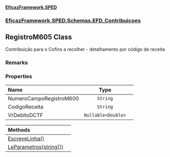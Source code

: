 #### [EficazFramework.SPED](EficazFrameworkSPED.md 'EficazFramework SPED')
### [EficazFramework.SPED.Schemas.EFD_Contribuicoes](EficazFramework.SPED.Schemas.EFD_Contribuicoes.md 'EficazFramework.SPED.Schemas.EFD_Contribuicoes')

## RegistroM605 Class

Contribuição para o Cofins a recolher - detalhamento por código de receita

### Remarks
### Properties

| Name | Type | |
| :--- | :---: | :--- |
| NumeroCampoRegistroM600 | `String` |  |
| CodigoReceita | `String` |  |
| VrDebitoDCTF | `Nullable<Double>` |  |

| Methods | |
| :--- | :--- |
| [EscreveLinha()](EficazFramework.SPED.Schemas.EFD_Contribuicoes/RegistroM605/EscreveLinha().md 'EficazFramework.SPED.Schemas.EFD_Contribuicoes.RegistroM605.EscreveLinha()') | |
| [LeParametros(string[])](EficazFramework.SPED.Schemas.EFD_Contribuicoes/RegistroM605/LeParametros(string[]).md 'EficazFramework.SPED.Schemas.EFD_Contribuicoes.RegistroM605.LeParametros(string[])') | |
